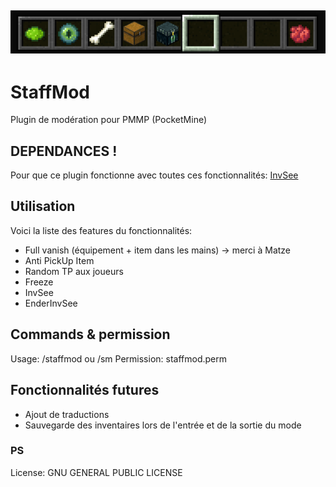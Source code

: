 ![StaffMod banner!](https://github.com/AnzoLeZoo/StaffMod/blob/master/ressources/staffmod.PNG)
---
# StaffMod
Plugin de modération pour PMMP (PocketMine)

## DEPENDANCES !
Pour que ce plugin fonctionne avec toutes ces fonctionnalités:
[InvSee](https://github.com/BlockHorizons/InvSee)

## Utilisation

Voici la liste des features du fonctionnalités:

- Full vanish (équipement + item dans les mains) -> merci à Matze
- Anti PickUp Item
- Random TP aux joueurs
- Freeze
- InvSee
- EnderInvSee

## Commands & permission
Usage: /staffmod ou /sm
Permission: staffmod.perm

## Fonctionnalités futures
- Ajout de traductions
- Sauvegarde des inventaires lors de l'entrée et de la sortie du mode

### PS
License: GNU GENERAL PUBLIC LICENSE
